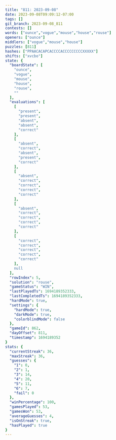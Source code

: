 ```yaml
---
title: "811: 2023-09-08"
date: 2023-09-08T09:09:12-07:00
tags: []
git_branch: 2023-09-08_811
contests: []
words: ["ounce","vogue","mouse","house","rouse"]
openers: ["ounce"]
middlers: ["vogue","mouse","house"]
puzzles: [811]
hashes: ["PPAACACAPCACCCCACCCCCCCCCXXXXX"]
shifts: ["xvcbo"]
state: {
  "boardState": [
    "ounce",
    "vogue",
    "mouse",
    "house",
    "rouse",
    ""
  ],
  "evaluations": [
    [
      "present",
      "present",
      "absent",
      "absent",
      "correct"
    ],
    [
      "absent",
      "correct",
      "absent",
      "present",
      "correct"
    ],
    [
      "absent",
      "correct",
      "correct",
      "correct",
      "correct"
    ],
    [
      "absent",
      "correct",
      "correct",
      "correct",
      "correct"
    ],
    [
      "correct",
      "correct",
      "correct",
      "correct",
      "correct"
    ],
    null
  ],
  "rowIndex": 5,
  "solution": "rouse",
  "gameStatus": "WIN",
  "lastPlayedTs": 1694189352333,
  "lastCompletedTs": 1694189352333,
  "hardMode": true,
  "settings": {
    "hardMode": true,
    "darkMode": true,
    "colorblindMode": false
  },
  "gameId": 862,
  "dayOffset": 811,
  "timestamp": 1694189352
}
stats: {
  "currentStreak": 36,
  "maxStreak": 36,
  "guesses": {
    "1": 0,
    "2": 1,
    "3": 14,
    "4": 20,
    "5": 11,
    "6": 7,
    "fail": 0
  },
  "winPercentage": 100,
  "gamesPlayed": 53,
  "gamesWon": 53,
  "averageGuesses": 4,
  "isOnStreak": true,
  "hasPlayed": true
}
---
```

<!-- more -->
